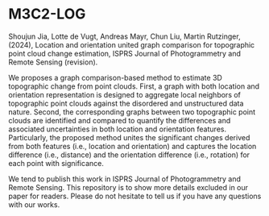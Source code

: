 # M3C2-LOG
Shoujun Jia, Lotte de Vugt, Andreas Mayr, Chun Liu, Martin Rutzinger,(2024), Location and orientation united graph comparison for topographic point cloud change estimation, ISPRS Journal of Photogrammetry and Remote Sensing (revision). 

We proposes a graph comparison-based method to estimate 3D topographic change from point clouds. First, a graph with both location and orientation representation is designed to aggregate local neighbors of topographic point clouds against the disordered and unstructured data nature. Second, the corresponding graphs between two topographic point clouds are identified and compared to quantify the differences and associated uncertainties in both location and orientation features. Particularly, the proposed method unites the significant changes derived from both features (i.e., location and orientation) and captures the location difference (i.e., distance) and the orientation difference (i.e., rotation) for each point with significance. 

We tend to publish this work in ISPRS Journal of Photogrammetry and Remote Sensing. This repository is to show more details excluded in our paper for readers. Please do not hesitate to tell us if you have any questions with our works. 
